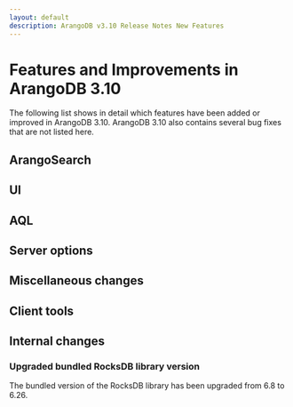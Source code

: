 ```yaml
---
layout: default
description: ArangoDB v3.10 Release Notes New Features
---
```

Features and Improvements in ArangoDB 3.10
==========================================

The following list shows in detail which features have been added or improved in
ArangoDB 3.10. ArangoDB 3.10 also contains several bug fixes that are not listed
here.

ArangoSearch
------------



UI
--



AQL
---



Server options
--------------



Miscellaneous changes
---------------------



Client tools
------------



Internal changes
----------------

### Upgraded bundled RocksDB library version

The bundled version of the RocksDB library has been upgraded from 6.8 to 6.26.
